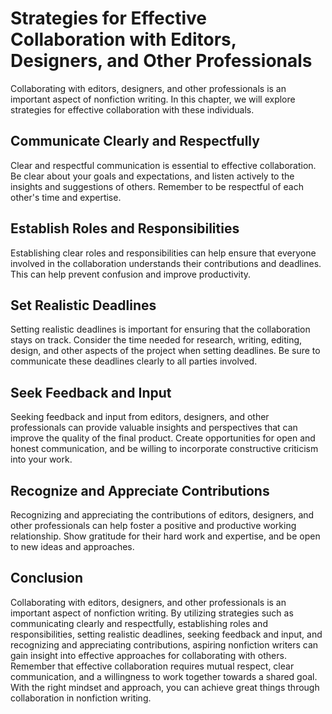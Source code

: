 Strategies for Effective Collaboration with Editors, Designers, and Other Professionals
=============================================================================================================================

Collaborating with editors, designers, and other professionals is an important aspect of nonfiction writing. In this chapter, we will explore strategies for effective collaboration with these individuals.

Communicate Clearly and Respectfully
------------------------------------

Clear and respectful communication is essential to effective collaboration. Be clear about your goals and expectations, and listen actively to the insights and suggestions of others. Remember to be respectful of each other's time and expertise.

Establish Roles and Responsibilities
------------------------------------

Establishing clear roles and responsibilities can help ensure that everyone involved in the collaboration understands their contributions and deadlines. This can help prevent confusion and improve productivity.

Set Realistic Deadlines
-----------------------

Setting realistic deadlines is important for ensuring that the collaboration stays on track. Consider the time needed for research, writing, editing, design, and other aspects of the project when setting deadlines. Be sure to communicate these deadlines clearly to all parties involved.

Seek Feedback and Input
-----------------------

Seeking feedback and input from editors, designers, and other professionals can provide valuable insights and perspectives that can improve the quality of the final product. Create opportunities for open and honest communication, and be willing to incorporate constructive criticism into your work.

Recognize and Appreciate Contributions
--------------------------------------

Recognizing and appreciating the contributions of editors, designers, and other professionals can help foster a positive and productive working relationship. Show gratitude for their hard work and expertise, and be open to new ideas and approaches.

Conclusion
----------

Collaborating with editors, designers, and other professionals is an important aspect of nonfiction writing. By utilizing strategies such as communicating clearly and respectfully, establishing roles and responsibilities, setting realistic deadlines, seeking feedback and input, and recognizing and appreciating contributions, aspiring nonfiction writers can gain insight into effective approaches for collaborating with others. Remember that effective collaboration requires mutual respect, clear communication, and a willingness to work together towards a shared goal. With the right mindset and approach, you can achieve great things through collaboration in nonfiction writing.



